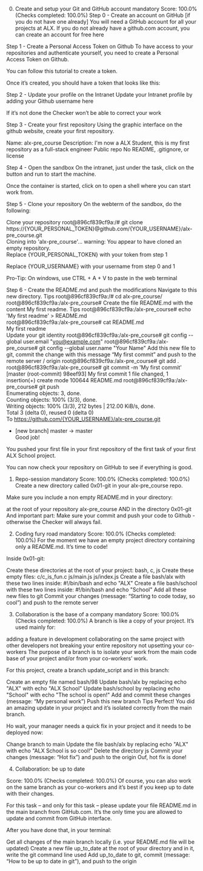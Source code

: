 0. Create and setup your Git and GitHub account
mandatory
Score: 100.0% (Checks completed: 100.0%)
Step 0 - Create an account on GitHub [if you do not have one already]
You will need a GitHub account for all your projects at ALX. If you do not already have a github.com account, you can create an account for free here

Step 1 - Create a Personal Access Token on Github
To have access to your repositories and authenticate yourself, you need to create a Personal Access Token on Github.

You can follow this tutorial to create a token.

Once it’s created, you should have a token that looks like this:



Step 2 - Update your profile on the Intranet
Update your Intranet profile by adding your Github username here

If it’s not done the Checker won’t be able to correct your work



Step 3 - Create your first repository
Using the graphic interface on the github website, create your first repository.

Name: alx-pre_course
Description: I'm now a ALX Student, this is my first repository as a full-stack engineer
Public repo
No README, .gitignore, or license


Step 4 - Open the sandbox
On the intranet, just under the task, click on the button  and run to start the machine.

Once the container is started, click on  to open a shell where you can start work from.

Step 5 - Clone your repository
On the webterm of the sandbox, do the following:

Clone your repository
root@896cf839cf9a:/# git clone https://{YOUR_PERSONAL_TOKEN}@github.com/{YOUR_USERNAME}/alx-pre_course.git                  
Cloning into 'alx-pre_course'...
warning: You appear to have cloned an empty repository.       
Replace {YOUR_PERSONAL_TOKEN} with your token from step 1

Replace {YOUR_USERNAME} with your username from step 0 and 1

Pro-Tip: On windows, use CTRL + A + V to paste in the web terminal

Step 6 - Create the README.md and push the modifications
Navigate to this new directory. Tips
root@896cf839cf9a:/# cd alx-pre_course/
root@896cf839cf9a:/alx-pre_course#
Create the file README.md with the content My first readme. Tips
root@896cf839cf9a:/alx-pre_course# echo 'My first readme' > README.md                                                                 
root@896cf839cf9a:/alx-pre_course# cat README.md                                                                                      
My first readme                                                                                                                       
Update your git identity
root@896cf839cf9a:/alx-pre_course# git config --global user.email "you@example.com"
root@896cf839cf9a:/alx-pre_course# git config --global user.name "Your Name"
Add this new file to git, commit the change with this message “My first commit” and push to the remote server / origin
root@896cf839cf9a:/alx-pre_course# git add .
root@896cf839cf9a:/alx-pre_course# git commit -m 'My first commit'
[master (root-commit) 98eef93] My first commit
 1 file changed, 1 insertion(+)
 create mode 100644 README.md
root@896cf839cf9a:/alx-pre_course# git push                                                                                           
Enumerating objects: 3, done.                                                                                                         
Counting objects: 100% (3/3), done.                                                                                                   
Writing objects: 100% (3/3), 212 bytes | 212.00 KiB/s, done.                                                                          
Total 3 (delta 0), reused 0 (delta 0)                                                                                                 
To https://github.com/{YOUR_USERNAME}/alx-pre_course.git                                                                                       
 * [new branch]      master -> master              
Good job!

You pushed your first file in your first repository of the first task of your first ALX School project.

You can now check your repository on GitHub to see if everything is good.



1. Repo-session
mandatory
Score: 100.0% (Checks completed: 100.0%)
Create a new directory called 0x01-git in your alx-pre_course repo.

Make sure you include a non empty README.md in your directory:

at the root of your repository alx-pre_course
AND in the directory 0x01-git
And important part: Make sure your commit and push your code to Github - otherwise the Checker will always fail.

2. Coding fury road
mandatory
Score: 100.0% (Checks completed: 100.0%)
For the moment we have an empty project directory containing only a README.md. It’s time to code!

Inside 0x01-git:

Create these directories at the root of your project: bash, c, js
Create these empty files:
c/c_is_fun.c
js/main.js
js/index.js
Create a file bash/alx with these two lines inside: #!/bin/bash and echo "ALX"
Create a file bash/school with these two lines inside: #!/bin/bash and echo "School"
Add all these new files to git
Commit your changes (message: “Starting to code today, so cool”) and push to the remote server

3. Collaboration is the base of a company
mandatory
Score: 100.0% (Checks completed: 100.0%)
A branch is like a copy of your project. It’s used mainly for:

adding a feature in development
collaborating on the same project with other developers
not breaking your entire repository
not upsetting your co-workers
The purpose of a branch is to isolate your work from the main code base of your project and/or from your co-workers’ work.

For this project, create a branch update_script and in this branch:

Create an empty file named bash/98
Update bash/alx by replacing echo "ALX" with echo "ALX School"
Update bash/school by replacing echo "School" with echo "The school is open!"
Add and commit these changes (message: “My personal work”)
Push this new branch Tips
Perfect! You did an amazing update in your project and it’s isolated correctly from the main branch.

Ho wait, your manager needs a quick fix in your project and it needs to be deployed now:

Change branch to main
Update the file bash/alx by replacing echo "ALX" with echo "ALX School is so cool!"
Delete the directory js
Commit your changes (message: “Hot fix”) and push to the origin
Ouf, hot fix is done!

4. Collaboration: be up to date

Score: 100.0% (Checks completed: 100.0%)
Of course, you can also work on the same branch as your co-workers and it’s best if you keep up to date with their changes.

For this task – and only for this task – please update your file README.md in the main branch from GitHub.com. It’s the only time you are allowed to update and commit from GitHub interface.

After you have done that, in your terminal:

Get all changes of the main branch locally (i.e. your README.md file will be updated)
Create a new file up_to_date at the root of your directory and in it, write the git command line used
Add up_to_date to git, commit (message: “How to be up to date in git”), and push to the origin

